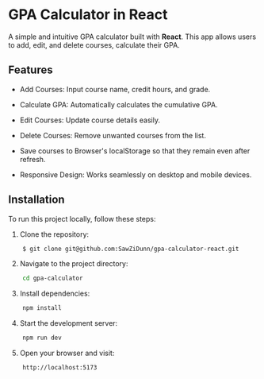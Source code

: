 # GPA Calculator in React

A simple and intuitive GPA calculator built with **React**. This app allows users to add, edit, and delete courses, calculate their GPA.

## Features

-   Add Courses: Input course name, credit hours, and grade.

-   Calculate GPA: Automatically calculates the cumulative GPA.

-   Edit Courses: Update course details easily.

-   Delete Courses: Remove unwanted courses from the list.

-   Save courses to Browser's localStorage so that they remain even after refresh.

-   Responsive Design: Works seamlessly on desktop and mobile devices.

## Installation

To run this project locally, follow these steps:

1. Clone the repository:

```bash
    $ git clone git@github.com:SawZiDunn/gpa-calculator-react.git

```

2. Navigate to the project directory:

```bash
    cd gpa-calculator
```

3. Install dependencies:

```bash
    npm install
```

4. Start the development server:

```bash
    npm run dev
```

5. Open your browser and visit:

```bash
    http://localhost:5173
```
